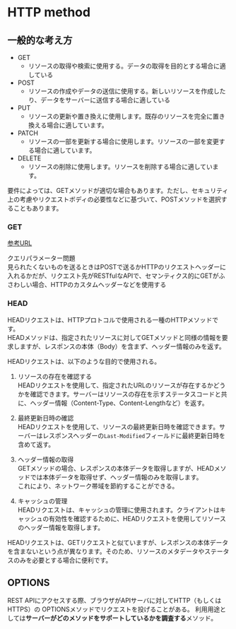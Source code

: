 # HTTP method

## 一般的な考え方

- GET
  - リソースの取得や検索に使用する。データの取得を目的とする場合に適している
- POST
  - リソースの作成やデータの送信に使用する。新しいリソースを作成したり、データをサーバーに送信する場合に適している
- PUT
  - リソースの更新や置き換えに使用します。既存のリソースを完全に置き換える場合に適しています。
- PATCH
  - リソースの一部を更新する場合に使用します。リソースの一部を変更する場合に適しています。
- DELETE
  - リソースの削除に使用します。リソースを削除する場合に適しています。

要件によっては、GETメソッドが適切な場合もあります。ただし、セキュリティ上の考慮やリクエストボディの必要性などに基づいて、POSTメソッドを選択することもあります。

### GET
[参考URL](https://yuw27b.hatenablog.com/entry/2020/03/07/162305)

クエリパラメーター問題  
見られたくないものを送るときはPOSTで送るかHTTPのリクエストヘッダーに入れるかだが、リクエスト先がRESTfulなAPIで、セマンティクス的にGETがふさわしい場合、HTTPのカスタムヘッダーなどを使用する

### HEAD

HEADリクエストは、HTTPプロトコルで使用される一種のHTTPメソッドです。  
HEADメソッドは、指定されたリソースに対してGETメソッドと同様の情報を要求しますが、レスポンスの本体（Body）を含まず、ヘッダー情報のみを返す。

HEADリクエストは、以下のような目的で使用される。

1. リソースの存在を確認する  
HEADリクエストを使用して、指定されたURLのリソースが存在するかどうかを確認できます。サーバーはリソースの存在を示すステータスコードと共に、ヘッダー情報（Content-Type、Content-Lengthなど）を返す。

2. 最終更新日時の確認  
HEADリクエストを使用して、リソースの最終更新日時を確認できます。サーバーはレスポンスヘッダーの`Last-Modified`フィールドに最終更新日時を含めて返す。

3. ヘッダー情報の取得  
GETメソッドの場合、レスポンスの本体データを取得しますが、HEADメソッドでは本体データを取得せず、ヘッダー情報のみを取得します。  
これにより、ネットワーク帯域を節約することができる。

4. キャッシュの管理  
HEADリクエストは、キャッシュの管理に使用されます。クライアントはキャッシュの有効性を確認するために、HEADリクエストを使用してリソースのヘッダー情報を取得します。

HEADリクエストは、GETリクエストと似ていますが、レスポンスの本体データを含まないという点が異なります。そのため、リソースのメタデータやステータスのみを必要とする場合に便利です。

## OPTIONS

REST APIにアクセスする際、ブラウザがAPIサーバに対してHTTP（もしくはHTTPS）の
OPTIONSメソッドでリクエストを投げることがある。
利用用途としては**サーバーがどのメソッドをサポートしているかを調査する**メソッド。


